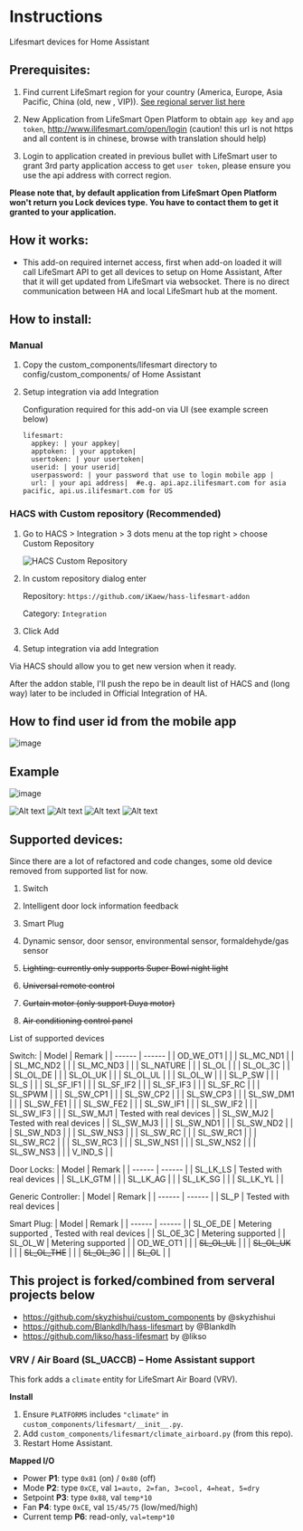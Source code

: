 

Instructions
==== 
Lifesmart devices for Home Assistant

Prerequisites: 
---
1. Find current LifeSmart region for your country (America, Europe, Asia Pacific, China (old, new , VIP)). [See regional server list here](./docs/api-regions.md)


1. New Application from LifeSmart Open Platform to obtain `app key` and `app token`, http://www.ilifesmart.com/open/login (caution! this url is not https and all content is in chinese, browse with translation should help)

1. Login to application created in previous bullet with LifeSmart user to grant 3rd party application access to get `user token`, please ensure you use the api address with correct region. 

**Please note that, by default application from LifeSmart Open Platform won't return you Lock devices type. You have to contact them to get it granted to your application.**

How it works:
---

- This add-on required internet access, first when add-on loaded it will call LifeSmart API to get all devices to setup on Home Assistant, After that it will get updated from LifeSmart via websocket. There is no direct communication between HA and local LifeSmart hub at the moment. 


How to install:
---

### Manual 

1. Copy the custom_components/lifesmart directory to config/custom_components/ of Home Assistant

1. Setup integration via add Integration

   Configuration required for this add-on via UI (see example screen below)
   ```
   lifesmart:
     appkey: | your appkey|  
     apptoken: | your apptoken| 
     usertoken: | your usertoken|  
     userid: | your userid|
     userpassword: | your password that use to login mobile app |
     url: | your api address|  #e.g. api.apz.ilifesmart.com for asia pacific, api.us.ilifesmart.com for US  
    ```


### HACS with Custom repository (Recommended)
1. Go to HACS > Integration > 3 dots menu at the top right > choose Custom Repository

   ![HACS Custom Repository](https://github.com/iKaew/hass-lifesmart-addon/assets/6348112/2499f1f5-f973-40db-8bf5-76b08e3faa1d)
1. In custom repository dialog enter 

   Repository: `https://github.com/iKaew/hass-lifesmart-addon`

   Category: `Integration`

1. Click Add
1. Setup integration via add Integration

Via HACS should allow you to get new version when it ready. 

After the addon stable, I'll push the repo be in deault list of HACS and (long way) later to be included in Official Integration of HA.


How to find user id from the mobile app
---
![image](https://github.com/user-attachments/assets/3f5f1fd6-1c38-4fd8-a557-9d5bfa5e4a0f)


Example
---
![image](https://github.com/user-attachments/assets/7d11a957-987c-4084-806e-9ffd16491c7e)

![Alt text](./docs/example-image.png)
![Alt text](./docs/example-image-4.png)
![Alt text](./docs/example-image-2.png)
![Alt text](./docs/example-image-3.png)


Supported devices:
---
Since there are a lot of refactored and code changes, some old device removed from supported list for now. 
1. Switch 

1. Intelligent door lock information feedback

1. Smart Plug

1. Dynamic sensor, door sensor, environmental sensor, formaldehyde/gas sensor

1. ~~Lighting: currently only supports Super Bowl night light~~

1. ~~Universal remote control~~

1. ~~Curtain motor (only support Duya motor)~~

1. ~~Air conditioning control panel~~

List of supported devices

Switch: 
| Model  | Remark |
| ------ | ------ |
| OD_WE_OT1 | |
| SL_MC_ND1 | |
| SL_MC_ND2 | |
| SL_MC_ND3 | |
| SL_NATURE | |
| SL_OL | |
| SL_OL_3C | |
| SL_OL_DE | |
| SL_OL_UK | |
| SL_OL_UL | |
| SL_OL_W | |
| SL_P_SW | |
| SL_S | |
| SL_SF_IF1 | |
| SL_SF_IF2 | |
| SL_SF_IF3 | |
| SL_SF_RC | |
| SL_SPWM | |
| SL_SW_CP1 | |
| SL_SW_CP2 | |
| SL_SW_CP3 | |
| SL_SW_DM1 | |
| SL_SW_FE1 | |
| SL_SW_FE2 | |
| SL_SW_IF1 | |
| SL_SW_IF2 | |
| SL_SW_IF3 | |
| SL_SW_MJ1 | Tested with real devices |
| SL_SW_MJ2 | Tested with real devices |
| SL_SW_MJ3 | |
| SL_SW_ND1 | |
| SL_SW_ND2 | |
| SL_SW_ND3 | |
| SL_SW_NS3 | |
| SL_SW_RC | |
| SL_SW_RC1 | |
| SL_SW_RC2 | |
| SL_SW_RC3 | |
| SL_SW_NS1 | |
| SL_SW_NS2 | |
| SL_SW_NS3 | |
| V_IND_S | |

Door Locks: 
| Model  | Remark |
| ------ | ------ |
| SL_LK_LS | Tested with real devices |
| SL_LK_GTM | |
| SL_LK_AG | |
| SL_LK_SG | |
| SL_LK_YL | |

Generic Controller: 
| Model  | Remark |
| ------ | ------ |
| SL_P | Tested with real devices |


Smart Plug: 
| Model  | Remark |
| ------ | ------ |
| SL_OE_DE | Metering supported , Tested with real devices |
| SL_OE_3C | Metering supported |
| SL_OL_W | Metering supported |
| OD_WE_OT1 | |
| ~~SL_OL_UL~~ | |
| ~~SL_OL_UK~~ | |
| ~~SL_OL_THE~~ | |
| ~~SL_OL_3C~~ | |
| ~~SL_O~~L | |


This project is forked/combined from serveral projects below 
---
- https://github.com/skyzhishui/custom_components by @skyzhishui
- https://github.com/Blankdlh/hass-lifesmart by @Blankdlh
- https://github.com/likso/hass-lifesmart by @likso

### VRV / Air Board (SL_UACCB) – Home Assistant support

This fork adds a `climate` entity for LifeSmart Air Board (VRV).

**Install**
1. Ensure `PLATFORMS` includes `"climate"` in `custom_components/lifesmart/__init__.py`.
2. Add `custom_components/lifesmart/climate_airboard.py` (from this repo).
3. Restart Home Assistant.

**Mapped I/O**
- Power **P1**: type `0x81` (on) / `0x80` (off)
- Mode **P2**: type `0xCE`, val `1=auto, 2=fan, 3=cool, 4=heat, 5=dry`
- Setpoint **P3**: type `0x88`, val `temp*10`
- Fan **P4**: type `0xCE`, val `15/45/75` (low/med/high)
- Current temp **P6**: read-only, `val=temp*10`

